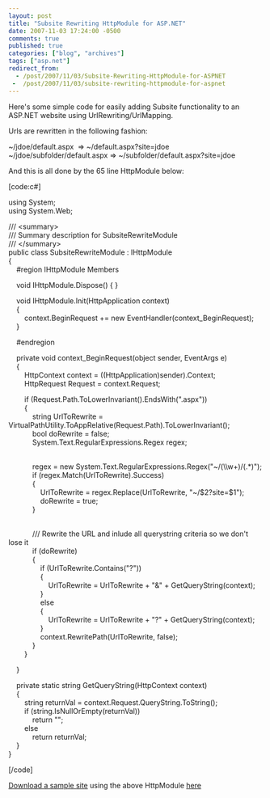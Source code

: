 ```yaml
---
layout: post
title: "Subsite Rewriting HttpModule for ASP.NET"
date: 2007-11-03 17:24:00 -0500
comments: true
published: true
categories: ["blog", "archives"]
tags: ["asp.net"]
redirect_from: 
  - /post/2007/11/03/Subsite-Rewriting-HttpModule-for-ASPNET
 -  /post/2007/11/03/subsite-rewriting-httpmodule-for-aspnet
---
```

<!-- more -->
<p>Here's some simple code for easily adding Subsite functionality to an ASP.NET website using UrlRewriting/UrlMapping.</p>
<p>Urls are rewritten in the following fashion:</p>
<p>~/jdoe/default.aspx&nbsp; =&gt; ~/default.aspx?site=jdoe<br /> ~/jdoe/subfolder/default.aspx =&gt; ~/subfolder/default.aspx?site=jdoe</p>
<p>And this is all done by the&nbsp;65 line HttpModule below:</p>
<p>[code:c#]</p>
<p>using System;<br /> using System.Web;</p>
<p>/// &lt;summary&gt;<br /> /// Summary description for SubsiteRewriteModule<br /> /// &lt;/summary&gt;<br /> public class SubsiteRewriteModule : IHttpModule<br /> {<br /> &nbsp;&nbsp;&nbsp; #region IHttpModule Members</p>
<p>&nbsp;&nbsp;&nbsp; void IHttpModule.Dispose() { }</p>
<p>&nbsp;&nbsp;&nbsp; void IHttpModule.Init(HttpApplication context)<br /> &nbsp;&nbsp;&nbsp; {<br /> &nbsp;&nbsp;&nbsp;&nbsp;&nbsp;&nbsp;&nbsp; context.BeginRequest += new EventHandler(context_BeginRequest);<br /> &nbsp;&nbsp;&nbsp; }</p>
<p>&nbsp;&nbsp;&nbsp; #endregion</p>
<p>&nbsp;&nbsp;&nbsp; private void context_BeginRequest(object sender, EventArgs e)<br /> &nbsp;&nbsp;&nbsp; {<br /> &nbsp;&nbsp;&nbsp;&nbsp;&nbsp;&nbsp;&nbsp; HttpContext context = ((HttpApplication)sender).Context;<br /> &nbsp;&nbsp;&nbsp;&nbsp;&nbsp;&nbsp;&nbsp; HttpRequest Request = context.Request;</p>
<p>&nbsp;&nbsp;&nbsp;&nbsp;&nbsp;&nbsp;&nbsp; if (Request.Path.ToLowerInvariant().EndsWith(".aspx"))<br /> &nbsp;&nbsp;&nbsp;&nbsp;&nbsp;&nbsp;&nbsp; {<br /> &nbsp;&nbsp;&nbsp;&nbsp;&nbsp;&nbsp;&nbsp;&nbsp;&nbsp;&nbsp;&nbsp; string UrlToRewrite = VirtualPathUtility.ToAppRelative(Request.Path).ToLowerInvariant();<br /> &nbsp;&nbsp;&nbsp;&nbsp;&nbsp;&nbsp;&nbsp;&nbsp;&nbsp;&nbsp;&nbsp; bool doRewrite = false;<br /> &nbsp;&nbsp;&nbsp;&nbsp;&nbsp;&nbsp;&nbsp;&nbsp;&nbsp;&nbsp;&nbsp; System.Text.RegularExpressions.Regex regex;</p>
<p><br /> &nbsp;&nbsp;&nbsp;&nbsp;&nbsp;&nbsp;&nbsp;&nbsp;&nbsp;&nbsp;&nbsp; regex = new System.Text.RegularExpressions.Regex("~/(\\w+)/(.*)");<br /> &nbsp;&nbsp;&nbsp;&nbsp;&nbsp;&nbsp;&nbsp;&nbsp;&nbsp;&nbsp;&nbsp; if (regex.Match(UrlToRewrite).Success)<br /> &nbsp;&nbsp;&nbsp;&nbsp;&nbsp;&nbsp;&nbsp;&nbsp;&nbsp;&nbsp;&nbsp; {<br /> &nbsp;&nbsp;&nbsp;&nbsp;&nbsp;&nbsp;&nbsp;&nbsp;&nbsp;&nbsp;&nbsp;&nbsp;&nbsp;&nbsp;&nbsp; UrlToRewrite = regex.Replace(UrlToRewrite, "~/$2?site=$1");<br /> &nbsp;&nbsp;&nbsp;&nbsp;&nbsp;&nbsp;&nbsp;&nbsp;&nbsp;&nbsp;&nbsp;&nbsp;&nbsp;&nbsp;&nbsp; doRewrite = true;<br /> &nbsp;&nbsp;&nbsp;&nbsp;&nbsp;&nbsp;&nbsp;&nbsp;&nbsp;&nbsp;&nbsp; }</p>
<p><br /> &nbsp;&nbsp;&nbsp;&nbsp;&nbsp;&nbsp;&nbsp;&nbsp;&nbsp;&nbsp;&nbsp; /// Rewrite the URL and inlude all querystring criteria so we don't lose it<br /> &nbsp;&nbsp;&nbsp;&nbsp;&nbsp;&nbsp;&nbsp;&nbsp;&nbsp;&nbsp;&nbsp; if (doRewrite)<br /> &nbsp;&nbsp;&nbsp;&nbsp;&nbsp;&nbsp;&nbsp;&nbsp;&nbsp;&nbsp;&nbsp; {<br /> &nbsp;&nbsp;&nbsp;&nbsp;&nbsp;&nbsp;&nbsp;&nbsp;&nbsp;&nbsp;&nbsp;&nbsp;&nbsp;&nbsp;&nbsp; if (UrlToRewrite.Contains("?"))<br /> &nbsp;&nbsp;&nbsp;&nbsp;&nbsp;&nbsp;&nbsp;&nbsp;&nbsp;&nbsp;&nbsp;&nbsp;&nbsp;&nbsp;&nbsp; {<br /> &nbsp;&nbsp;&nbsp;&nbsp;&nbsp;&nbsp;&nbsp;&nbsp;&nbsp;&nbsp;&nbsp;&nbsp;&nbsp;&nbsp;&nbsp;&nbsp;&nbsp;&nbsp;&nbsp; UrlToRewrite = UrlToRewrite + "&amp;" + GetQueryString(context);<br /> &nbsp;&nbsp;&nbsp;&nbsp;&nbsp;&nbsp;&nbsp;&nbsp;&nbsp;&nbsp;&nbsp;&nbsp;&nbsp;&nbsp;&nbsp; }<br /> &nbsp;&nbsp;&nbsp;&nbsp;&nbsp;&nbsp;&nbsp;&nbsp;&nbsp;&nbsp;&nbsp;&nbsp;&nbsp;&nbsp;&nbsp; else<br /> &nbsp;&nbsp;&nbsp;&nbsp;&nbsp;&nbsp;&nbsp;&nbsp;&nbsp;&nbsp;&nbsp;&nbsp;&nbsp;&nbsp;&nbsp; {<br /> &nbsp;&nbsp;&nbsp;&nbsp;&nbsp;&nbsp;&nbsp;&nbsp;&nbsp;&nbsp;&nbsp;&nbsp;&nbsp;&nbsp;&nbsp;&nbsp;&nbsp;&nbsp;&nbsp; UrlToRewrite = UrlToRewrite + "?" + GetQueryString(context);<br /> &nbsp;&nbsp;&nbsp;&nbsp;&nbsp;&nbsp;&nbsp;&nbsp;&nbsp;&nbsp;&nbsp;&nbsp;&nbsp;&nbsp;&nbsp; }<br /> &nbsp;&nbsp;&nbsp;&nbsp;&nbsp;&nbsp;&nbsp;&nbsp;&nbsp;&nbsp;&nbsp;&nbsp;&nbsp;&nbsp;&nbsp; context.RewritePath(UrlToRewrite, false);<br /> &nbsp;&nbsp;&nbsp;&nbsp;&nbsp;&nbsp;&nbsp;&nbsp;&nbsp;&nbsp;&nbsp; }<br /> &nbsp;&nbsp;&nbsp;&nbsp;&nbsp;&nbsp;&nbsp; }</p>
<p>&nbsp;&nbsp;&nbsp; }</p>
<p>&nbsp;&nbsp;&nbsp; private static string GetQueryString(HttpContext context)<br /> &nbsp;&nbsp;&nbsp; {<br /> &nbsp;&nbsp;&nbsp;&nbsp;&nbsp;&nbsp;&nbsp; string returnVal = context.Request.QueryString.ToString();<br /> &nbsp;&nbsp;&nbsp;&nbsp;&nbsp;&nbsp;&nbsp; if (string.IsNullOrEmpty(returnVal))<br /> &nbsp;&nbsp;&nbsp;&nbsp;&nbsp;&nbsp;&nbsp;&nbsp;&nbsp;&nbsp;&nbsp; return "";<br /> &nbsp;&nbsp;&nbsp;&nbsp;&nbsp;&nbsp;&nbsp; else<br /> &nbsp;&nbsp;&nbsp;&nbsp;&nbsp;&nbsp;&nbsp;&nbsp;&nbsp;&nbsp;&nbsp; return returnVal;<br /> &nbsp;&nbsp;&nbsp; }<br /> }</p>
<p>[/code]</p>
<p><a href="/download/blog/1419/urlrewritingsubsites.zip">Download a sample site</a> using the above HttpModule <a href="/download/blog/1419/urlrewritingsubsites.zip">here</a></p>
